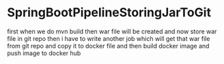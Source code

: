 # SpringBootPipelineStoringJarToGit

 first when we do mvn build then war file will be created and now  store war file in git repo then i have to write another job which will get that war file from git repo and copy it to docker file and then build docker image and push image to docker hub
